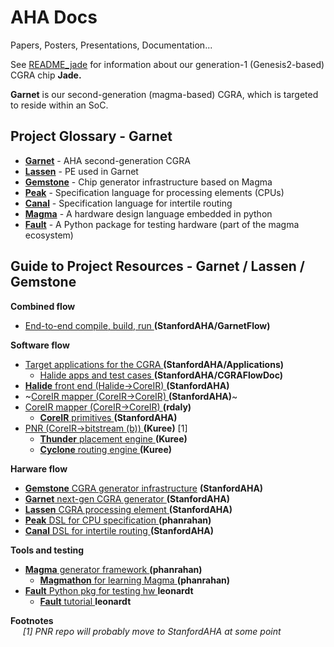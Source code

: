 # AHA Docs
Papers, Posters, Presentations, Documentation...

See [README_jade](README_jade.md) for information about our generation-1
(Genesis2-based) CGRA chip **Jade.**

**Garnet** is our second-generation (magma-based) CGRA, which is
targeted to reside within an SoC.

## Project Glossary - Garnet

* [**Garnet**](https://github.com/StanfordAHA/garnet)   - AHA second-generation CGRA
* [**Lassen**](https://github.com/StanfordAHA/lassen)   - PE used in Garnet
* [**Gemstone**](https://github.com/rsetaluri/gemstone) - Chip generator infrastructure based on Magma
* [**Peak**](https://github.com/phanrahan/peak)         - Specification language for processing elements (CPUs)
* [**Canal**](https://github.com/StanfordAHA/canal)     - Specification language for intertile routing
* [**Magma**](https://github.com/phanrahan/magma)       - A hardware design language embedded in python
* [**Fault**](https://github.com/leonardt/fault)        - A Python package for testing hardware (part of the magma ecosystem)

## Guide to Project Resources - Garnet / Lassen / Gemstone

**Combined flow**
* [End-to-end compile, build, run ](https://github.com/StanfordAHA/GarnetFlow) **(StanfordAHA/GarnetFlow)**

**Software flow**
* [Target applications for the CGRA      ](https://github.com/StanfordAHA/Applications) **(StanfordAHA/Applications)**
  * [Halide apps and test cases           ](https://github.com/StanfordAHA/CGRAFlowDoc/blob/master/halide/application-list.md) **(StanfordAHA/CGRAFlowDoc)**
* [**Halide** front end (Halide->CoreIR) ](https://github.com/StanfordAHA/Halide-to-Hardware) **(StanfordAHA)**
* ~[CoreIR mapper (CoreIR->CoreIR)        ](https://github.com/StanfordAHA/CGRAMapper) **(StanfordAHA)**~
* [CoreIR mapper (CoreIR->CoreIR)        ](https://github.com/rdaly525/MetaMapper) **(rdaly)**
  * [**CoreIR** primitives                 ](https://github.com/StanfordAHA/Primitives)   **(StanfordAHA)**
* [PNR (CoreIR->bitstream (b))           ](https://github.com/Kuree/cgra_pnr)   **(Kuree)** [1]
  * [**Thunder** placement engine          ](https://github.com/Kuree/cgra_pnr) **(Kuree)**
  * [**Cyclone** routing engine            ](https://github.com/Kuree/cgra_pnr) **(Kuree)**

**Harware flow**
* [**Gemstone** CGRA generator infrastructure](https://github.com/StanfordAHA/gemstone) **(StanfordAHA)**
* [**Garnet** next-gen CGRA generator    ](https://github.com/StanfordAHA/garnet) **(StanfordAHA)**
* [**Lassen** CGRA processing element    ](https://github.com/StanfordAHA/lassen) **(StanfordAHA)**
* [**Peak** DSL for CPU specification    ](https://github.com/phanrahan/peak)     **(phanrahan)**
* [**Canal** DSL for intertile routing   ](https://github.com/StanfordAHA/canal)  **(StanfordAHA)**

**Tools and testing**
* [**Magma** generator framework         ](https://github.com/phanrahan/magma) **(phanrahan)**
  * [**Magmathon** for learning Magma    ](https://github.com/phanrahan/magmathon) **(phanrahan)**
* [**Fault** Python pkg for testing hw   ](https://github.com/leonardt/fault) **leonardt**
  * [**Fault** tutorial                  ](https://github.com/leonardt/fault/tutorial) **leonardt**

<b>Footnotes</b><br/>
&nbsp;&nbsp;&nbsp;&nbsp;
<i>[1] PNR repo will probably move to StanfordAHA at some point</i>





